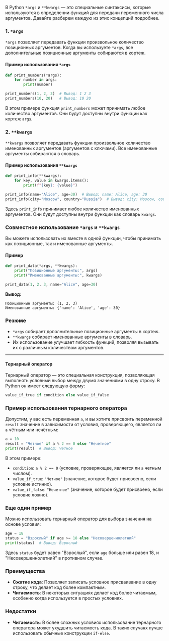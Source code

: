 В Python `*args` и `**kwargs` — это специальные синтаксисы, которые используются в определении функций для передачи переменного числа аргументов. Давайте разберем каждую из этих концепций подробнее.

### 1. `*args`
`*args` позволяет передавать функции произвольное количество позиционных аргументов. Когда вы используете `*args`, все дополнительные позиционные аргументы собираются в кортеж.

#### Пример использования `*args`

```python
def print_numbers(*args):
    for number in args:
        print(number)

print_numbers(1, 2, 3)  # Вывод: 1 2 3
print_numbers(10, 20)   # Вывод: 10 20
```

В этом примере функция `print_numbers` может принимать любое количество аргументов. Они будут доступны внутри функции как кортеж `args`.

### 2. `**kwargs`
`**kwargs` позволяет передавать функции произвольное количество именованных аргументов (аргументов с ключами). Все именованные аргументы собираются в словарь.

#### Пример использования `**kwargs`

```python
def print_info(**kwargs):
    for key, value in kwargs.items():
        print(f"{key}: {value}")

print_info(name="Alice", age=30)  # Вывод: name: Alice, age: 30
print_info(city="Moscow", country="Russia")  # Вывод: city: Moscow, country: Russia
```

Здесь `print_info` принимает любое количество именованных аргументов. Они будут доступны внутри функции как словарь `kwargs`.

### Совместное использование `*args` и `**kwargs`
Вы можете использовать их вместе в одной функции, чтобы принимать как позиционные, так и именованные аргументы.

#### Пример

```python
def print_data(*args, **kwargs):
    print("Позиционные аргументы:", args)
    print("Именованные аргументы:", kwargs)

print_data(1, 2, 3, name="Alice", age=30)
```

**Вывод:**
```
Позиционные аргументы: (1, 2, 3)
Именованные аргументы: {'name': 'Alice', 'age': 30}
```

### Резюме
- `*args` собирает дополнительные позиционные аргументы в кортеж.
- `**kwargs` собирает именованные аргументы в словарь.
- Их использование улучшает гибкость функций, позволяя вызывать их с различным количеством аргументов.
_______________________________________

#### Тернарный оператор
Тернарный оператор — это специальная конструкция, позволяющая выполнять условный выбор между двумя значениями в одну строку. В Python он имеет следующую форму:

```python
value_if_true if condition else value_if_false
```

### Пример использования тернарного оператора

Допустим, у вас есть переменная `a`, и вы хотите присвоить переменной `result` значение в зависимости от условия, проверяющего, является ли `a` чётным или нечётным:

```python
a = 10
result = "Четное" if a % 2 == 0 else "Нечетное"
print(result)  # Вывод: Четное
```

В этом примере:
- `condition`: `a % 2 == 0` (условие, проверяющее, является ли `a` четным числом).
- `value_if_true`: `"Четное"` (значение, которое будет присвоено, если условие истинно).
- `value_if_false`: `"Нечетное"` (значение, которое будет присвоено, если условие ложно).

### Еще один пример
Можно использовать тернарный оператор для выбора значения на основе условия:

```python
age = 18
status = "Взрослый" if age >= 18 else "Несовершеннолетний"
print(status)  # Вывод: Взрослый
```

Здесь `status` будет равен "Взрослый", если `age` больше или равен 18, и "Несовершеннолетний" в противном случае.

### Преимущества
- **Сжатие кода**: Позволяет записать условное присваивание в одну строку, что делает код более компактным.
- **Читаемость**: В некоторых ситуациях делает код более читаемым, особенно когда используется в простых условиях.

### Недостатки
- **Читаемость**: В более сложных условиях использование тернарного оператора может ухудшить читаемость кода. В таких случаях лучше использовать обычные конструкции `if-else`.
  


